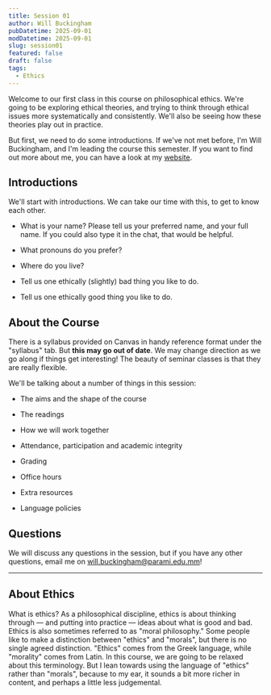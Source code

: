 ```yaml
---
title: Session 01
author: Will Buckingham
pubDatetime: 2025-09-01
modDatetime: 2025-09-01
slug: session01
featured: false
draft: false
tags:
  - Ethics
---
```

Welcome to our first class in this course on philosophical ethics. We're going to be exploring ethical theories, and trying to think through ethical issues more systematically and consistently. We'll also be seeing how these theories play out in practice.

But first, we need to do some introductions. If we've not met before, I'm Will Buckingham, and I'm leading the course this semester. If you want to find out more about me, you can have a look at my [website](https://www.willbuckingham.com).

## Introductions

We'll start with introductions. We can take our time with this, to get to know each other.

*   What is your name? Please tell us your preferred name, and your full name. If you could also type it in the chat, that would be helpful.
    
*   What pronouns do you prefer?
    
*   Where do you live?
    
*   Tell us one ethically (slightly) bad thing you like to do.
    
*   Tell us one ethically good thing you like to do.
    

## About the Course

There is a syllabus provided on Canvas in handy reference format under the "syllabus" tab. But **this may go out of date**. We may change direction as we go along if things get interesting! The beauty of seminar classes is that they are really flexible.

We'll be talking about a number of things in this session:

*   The aims and the shape of the course
    
*   The readings
    
*   How we will work together
    
*   Attendance, participation and academic integrity
    
*   Grading
    
*   Office hours
    
*   Extra resources
    
*   Language policies
    

## Questions

We will discuss any questions in the session, but if you have any other questions, email me on [will.buckingham@parami.edu.mm](mailto:will.buckingham@parami.edu.mm)!

* * *

## About Ethics

What is ethics? As a philosophical discipline, ethics is about thinking through — and putting into practice — ideas about what is good and bad. Ethics is also sometimes referred to as "moral philosophy." Some people like to make a distinction between "ethics" and "morals", but there is no single agreed distinction. "Ethics" comes from the Greek language, while "morality" comes from Latin. In this course, we are going to be relaxed about this terminology. But I lean towards using the language of "ethics" rather than "morals", because to my ear, it sounds a bit more richer in content, and perhaps a little less judgemental.